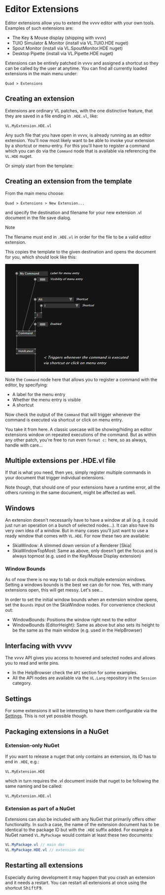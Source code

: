 # Editor Extensions

Editor extensions allow you to extend the vvvv editor with your own tools. Examples of such extensions are:

- The Key & Mouse display (shipping with vvvv)
- TUIO Simulator & Monitor (install via VL.TUIO.HDE nuget)
- Spout Monitor (install via VL.SpoutMonitor.HDE nuget)
- Desktop Pipette (install via VL.Pipette.HDE nuget)

Extensions can be entirely patched in vvvv and assigned a shortcut so they can be called by the user at anytime. You can find all currently loaded extensions in the main menu under:

`Quad > Extensions`

## Creating an extension

Extensions are ordinary VL patches, with the one distinctive feature, that they are saved in a file ending in `.HDE.vl`, like:

`VL.MyExtension.HDE.vl`

Any such file that you have open in vvvv, is already running as an editor extension. You'll now most likely want to be able to invoke your extension by a shortcut or menu-entry. For this you'll have to register a command which you can do via the `Command` node that is available via referencing the `VL.HDE` nuget. 

Or simply start from the template:

## Creating an extension from the template

From the main menu choose:

`Quad > Extensions > New Extension...`

and specify the destination and filename for your new extension .vl document in the file save dialog.

> [!NOTE]
> The filename must end in `.HDE.vl` in order for the file to be a valid editor extension.

This copies the template to the given destination and opens the document for you, which should look like this:

![](../../images/reference/extending/extension-command.png)

Note the `Command` node here that allows you to register a command with the editor, by specifying:
- A label for the menu entry
- Whether the menu entry is visible
- A shortcut

Now check the output of the `Command` that will trigger whenever the command is executed via shortcut or click on menu entry.

You take it from here. A classic usecase will be showing/hiding an editor extensions window on repeated executions of the command. But as within any other patch, you're free to run even `format c:` here, so as always, handle with care...

## Multiple extensions per .HDE.vl file
If that is what you need, then yes, simply register multiple commands in your document that trigger individual extensions.

Note though, that should one of your extensions have a runtime error, all the others running in the same document, might be affected as well. 

## Windows

An extension doesn't necessarily have to have a window at all (e.g. it could just run an operation on a bunch of selected nodes...). It can also have its very own idea of a window. But in many cases you'll just want to use a ready window that comes with `VL.HDE`. For now these two are available:

* SkiaWindow: A slimmed down version of a Renderer [Skia]
* SkiaWindowTopMost: Same as above, only doesn't get the focus and is always topmost (e.g. used in the Key/Mouse Display extension)

### Window Bounds

As of now there is no way to tab or dock multiple extension windows. Setting a windows bounds is the best we can do for now. Yes, with many extensions open, this will get messy. Let's see...

In order to set the initial window bounds when an extension window opens, set the `Bounds` input on the SkiaWindow nodes. For convenience checkout out:

* WindowBounds: Positions the window right next to the editor
* WindowBounds (EditorHeight): Same as above but also sets its height to be the same as the main window (e.g. used in the HelpBrowser)

## Interfacing with vvvv
The vvvv API gives you access to hovered and selected nodes and allows you to read and write pins. 
* In the HelpBrowser check the `API` section for some examples. 
* All the API nodes are available via the `VL.Lang` repository in the `Session` category.

## Settings
For some extensions it will be interesting to have them configurable via the [Settings](../hde/settings.md). This is not yet possible though. 

## Packaging extensions in a NuGet
### Extension-only NuGet
If you want to release a nuget that only contains an extension, its ID has to end in `.HDE`, e.g.:

`VL.MyExtension.HDE`

which in turn requires the .vl document inside that nuget to be following the same naming and be called:

`VL.MyExtension.HDE.vl`

### Extension as part of a NuGet
Extensions can also be included with any NuGet that primarily offers other functionality. In such a case, the name of the extension document has to be identical to the package ID but with the `.HDE` suffix added. For example a NuGet named `VL.MyPackage` would contain at least these two documents:
```c#
VL.MyPackage.vl // main doc
VL.MyPackage.HDE.vl // extension doc
```

## Restarting all extensions
Especially during development it may happen that you crash an extension and it needs a restart. You can restart all extensions at once using the shortcut <span class="keyseq"><kbd>Shift</kbd><kbd>F9</kbd></span>.